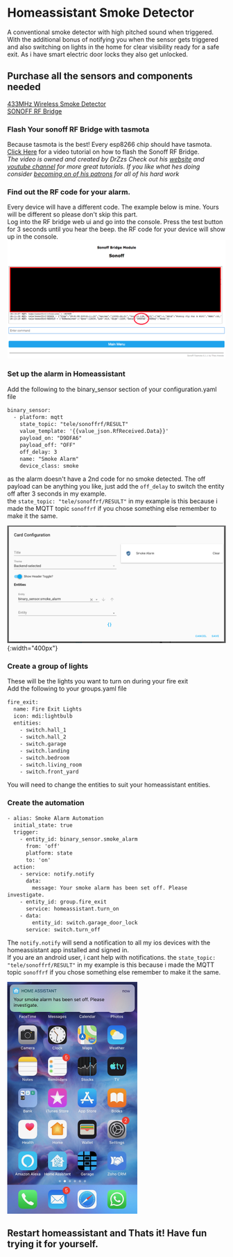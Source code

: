# Homeassistant Smoke Detector
A conventional smoke detector with high pitched sound when triggered. With the additional bonus of notifying you when the sensor gets triggered and also switching on lights in the home for clear visibility ready for a safe exit. As i have smart electric door locks they also get unlocked.

## Purchase all the sensors and components needed
[433MHz Wireless Smoke Detector](https://banggood.app.link/IqGd3ZMOGZ)  
[SONOFF RF Bridge](https://banggood.app.link/mKX96JHOGZ)

### Flash Your sonoff RF Bridge with tasmota
Because tasmota is the best! Every esp8266 chip should have tasmota.
[Click Here](https://www.youtube.com/watch?v=OfSbIFIJPuc) for a video tutorial on how to flash the Sonoff RF Bridge.  
*The video is owned and created by DrZzs Check out his [website](http://drzzs.com/) and [youtube channel](https://www.youtube.com/channel/UC7G4tLa4Kt6A9e3hJ-HO8ng) for more great tutorials. If you like what hes doing consider [becoming on of his patrons](https://www.patreon.com/DrZzs/overviewbuying) for all of his hard work*

### Find out the RF code for your alarm.
Every device will have a different code. The example below is mine. Yours will be different so please don't skip this part.  
Log into the RF bridge web ui and go into the console. Press the test button for 3 seconds until you hear the beep. the RF code for your device will show up in the console.
![](images/sonoff_rf_recieve_code.png)

### Set up the alarm in Homeassistant
Add the following to the binary_sensor section of your configuration.yaml file  
```
binary_sensor:
  - platform: mqtt
    state_topic: "tele/sonoffrf/RESULT"
    value_template: '{{value_json.RfReceived.Data}}'
    payload_on: "D9DFA6"
    payload_off: "OFF"
    off_delay: 3
    name: "Smoke Alarm"
    device_class: smoke
```
as the alarm doesn't have a 2nd code for no smoke detected. The off payload can be anything you like, just add the `off_delay` to switch the entity off after 3 seconds in my example.  
the `state_topic: "tele/sonoffrf/RESULT"` in my example is this because i made the MQTT topic `sonoffrf` if you chose something else remember to make it the same.

![](images/smoke_alarm_entity_card.png){:width="400px"}

### Create a group of lights
These will be the lights you want to turn on during your fire exit  
Add the following to your groups.yaml file
```
fire_exit:
  name: Fire Exit Lights
  icon: mdi:lightbulb
  entities:
    - switch.hall_1
    - switch.hall_2
    - switch.garage
    - switch.landing
    - switch.bedroom
    - switch.living_room
    - switch.front_yard
```
You will need to change the entities to suit your homeassistant entities.

### Create the automation
```
- alias: Smoke Alarm Automation
  initial_state: true
  trigger:
    - entity_id: binary_sensor.smoke_alarm
      from: 'off'
      platform: state
      to: 'on'
  action:
    - service: notify.notify
      data:
        message: Your smoke alarm has been set off. Please investigate.
    - entity_id: group.fire_exit
      service: homeassistant.turn_on
    - data:
        entity_id: switch.garage_door_lock
      service: switch.turn_off
```
The `notify.notify` will send a notification to all my ios devices with the homeassistant app installed and signed in.  
If you are an android user, i cant help with notifications.
the `state_topic: "tele/sonoffrf/RESULT"` in my example is this because i made the MQTT topic `sonoffrf` if you chose something else remember to make it the same.

<img src="https://github.com/geekyclarkey/homeassistant/blob/master/hass_projects/homeassistant_smoke_detector/images/smoke_alarm_notification.jpeg" width="300px">


## Restart homeassistant and Thats it! Have fun trying it for yourself.
